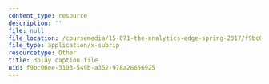 ```yaml
---
content_type: resource
description: ''
file: null
file_location: /coursemedia/15-071-the-analytics-edge-spring-2017/f9bc06ee3103549ba352978a28656925_jcvxkX2V-SM.vtt
file_type: application/x-subrip
resourcetype: Other
title: 3play caption file
uid: f9bc06ee-3103-549b-a352-978a28656925
---
```

